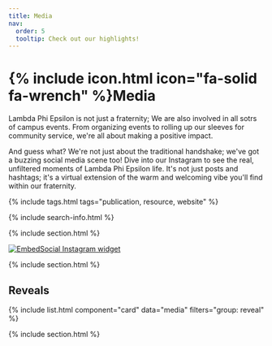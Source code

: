 ```yaml
---
title: Media
nav:
  order: 5
  tooltip: Check out our highlights!
---
```


# {% include icon.html icon="fa-solid fa-wrench" %}Media

Lambda Phi Epsilon is not just a fraternity; We are also involved in all sotrs of campus events. From organizing events to rolling up our sleeves for community service, we're all about making a positive impact.

And guess what? We're not just about the traditional handshake; we've got a buzzing social media scene too! Dive into our Instagram to see the real, unfiltered moments of Lambda Phi Epsilon life. It's not just posts and hashtags; it's a virtual extension of the warm and welcoming vibe you'll find within our fraternity.

{% include tags.html tags="publication, resource, website" %}

{% include search-info.html %}

{% include section.html %}

<div class="embedsocial-hashtag" data-ref="92eac4858a2ca9cf711ca07c7fde90c06687d955"> <a class="feed-powered-by-es feed-powered-by-es-feed-img" href="https://embedsocial.com/social-media-aggregator/" target="_blank" title="Instagram widget"> <img src="https://embedsocial.com/cdn/images/embedsocial-icon.png" alt="EmbedSocial"> Instagram widget </a> </div><script>(function(d, s, id){var js; if (d.getElementById(id)) {return;} js = d.createElement(s); js.id = id; js.src = "https://embedsocial.com/cdn/ht.js"; d.getElementsByTagName("head")[0].appendChild(js);}(document, "script", "EmbedSocialHashtagScript"));</script>

{% include section.html %}

## Reveals

{% include list.html component="card" data="media" filters="group: reveal" %}

{% include section.html %}